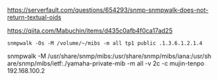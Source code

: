 
https://serverfault.com/questions/654293/snmp-snmpwalk-does-not-return-textual-oids

https://qiita.com/Mabuchin/items/d435c0afb4f0ca17ad25
```
snmpwalk -Os -M /volume/~/mibs -m all tp1 public .1.3.6.1.2.1.4
```
snmpwalk -M /usr/share/snmp/mibs:/usr/share/snmp/mibs/iana:/usr/sh
are/snmp/mibs/ietf:./yamaha-private-mib -m all -v 2c -c mujin-tenpo 192.168.100.2
<!--stackedit_data:
eyJoaXN0b3J5IjpbLTcxOTU0Mjc2MiwxOTY3Mjk0OTEwXX0=
-->